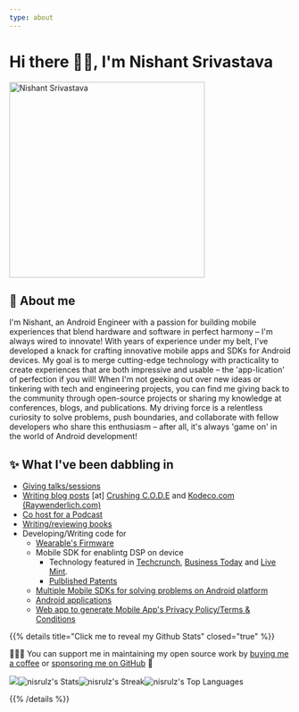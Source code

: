 ```yaml
---
type: about
---
```


# Hi there 👋🏼, I'm Nishant Srivastava

<img src="/images/authors/nisrulz.jpg" alt="Nishant Srivastava" loading="lazy" style="height: 25em;margin-left: 0;">

## 📃 About me

I'm Nishant, an Android Engineer with a passion for building mobile experiences that blend hardware and software in perfect harmony – I'm always wired to innovate! With years of experience under my belt, I've developed a knack for crafting innovative mobile apps and SDKs for Android devices. My goal is to merge cutting-edge technology with practicality to create experiences that are both impressive and usable – the 'app-lication' of perfection if you will! When I'm not geeking out over new ideas or tinkering with tech and engineering projects, you can find me giving back to the community through open-source projects or sharing my knowledge at conferences, blogs, and publications. My driving force is a relentless curiosity to solve problems, push boundaries, and collaborate with fellow developers who share this enthusiasm – after all, it's always 'game on' in the world of Android development!

## ✨ What I've been dabbling in

- [Giving talks/sessions](/talks/)
- [Writing blog posts](/blog/) [at] [Crushing C.O.D.E](/) and [Kodeco.com (Raywenderlich.com)](/blog/raywederlich-com-tutorials/)
- [Co host for a Podcast](/blog/raywederlich-com-tutorials/#as-co-host-of-podcast)
- [Writing/reviewing books](/showcase/#bookstechnical-reviewer)
- Developing/Writing code for
  - [Wearable's Firmware](https://web.archive.org/web/20191221211425/http://web.archive.org/screenshot/https://www.kickstarter.com/projects/352439100/soundbrenner-core-the-4-in-1-smart-music-tool)
  - Mobile SDK for enablintg DSP on device
    - Technology featured in [Techcrunch](https://techcrunch.com/2014/07/24/silverpush-audio-beacons/), [Business Today](https://web.archive.org/web/20180315123959/https://www.businesstoday.in/magazine/features/silverpushs-technology-lets-advertisers-reach-the-consumer-on-multiple-devices/story/206815.html) and [Live Mint](https://web.archive.org/web/20180315124010/http://www.livemint.com/Opinion/3QXskshem9l6fcbfAkqmUO/New-ways-to-count-viewers.html).
    - [Pulblished Patents](/showcase/#published-patents)
  - [Multiple Mobile SDKs for solving problems on Android platform](/showcase/#ossandroid-libraries)
  - [Android applications](http://localhost:1313/showcase/#ossandroid-apps)
  - [Web app to generate Mobile App's Privacy Policy/Terms & Conditions](https://app-privacy-policy-generator.nisrulz.com/)

{{% details title="Click me to reveal my Github Stats" closed="true" %}}

👨🏻‍💻&nbsp;You can support me in maintaining my open source work by [buying me a coffee](https://ko-fi.com/nisrulz) or [sponsoring me on GitHub](https://github.com/sponsors/nisrulz)&nbsp;🤗

![](http://github-profile-summary-cards.vercel.app/api/cards/profile-details?username=nisrulz&theme=2077)![nisrulz's Stats](https://github-readme-stats.vercel.app/api?username=nisrulz&theme=dark&show_icons=true&hide_border=true&count_private=true)![nisrulz's Streak](https://github-readme-streak-stats.herokuapp.com/?user=nisrulz&theme=dark&hide_border=true)![nisrulz's Top Languages](https://github-readme-stats.vercel.app/api/top-langs/?username=nisrulz&theme=dark&show_icons=true&hide_border=true&layout=compact)

{{% /details %}}
